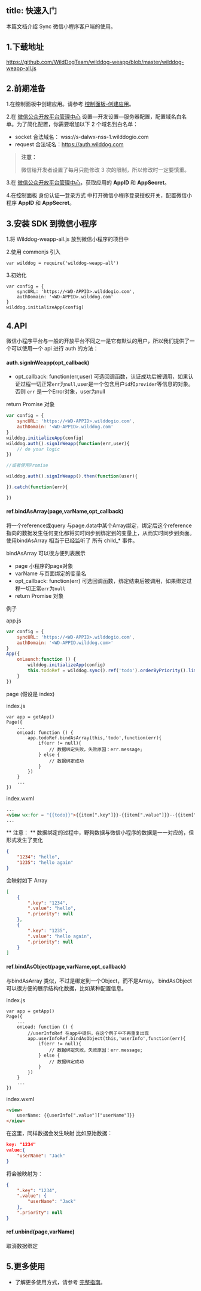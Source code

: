 
title: 快速入门
---

本篇文档介绍  Sync 微信小程序客户端的使用。


## 1.下载地址
https://github.com/WildDogTeam/wilddog-weapp/blob/master/wilddog-weapp-all.js


## 2.前期准备

1.在控制面板中创建应用。请参考 [控制面板-创建应用](/console/creat.html#创建一个野狗应用)。

2.在 [微信公众开放平台管理中心](http://mp.weixin.qq.com/)   设置—开发设置—服务器配置，配置域名白名单。为了简化配置，你需要增加以下 2 个域名到白名单：

- socket 合法域名： wss://s-dalwx-nss-1.wilddogio.com
- request 合法域名：https://auth.wilddog.com


<blockquote class="warning">
  <p><strong>注意：</strong></p>
  微信给开发者设置了每月只能修改 3 次的限制，所以修改时一定要慎重。
</blockquote>


3.在 [微信公众开放平台管理中心](http://mp.weixin.qq.com/)，获取应用的 **AppID** 和 **AppSecret**。

4.在控制面板 身份认证—登录方式 中打开微信小程序登录授权开关，配置微信小程序 **AppID** 和 **AppSecret**。



## 3.安装 SDK 到微信小程序

1.将 Wilddog-weapp-all.js 放到微信小程序的项目中

2.使用 commonjs 引入

```
var wilddog = require('wilddog-weapp-all')
```

3.初始化


```
var config = {
    syncURL: 'https://<WD-APPID>.wilddogio.com',
    authDomain: '<WD-APPID>.wilddog.com'
}
wilddog.initializeApp(config)
```

## 4.API

微信小程序平台与一般的开放平台不同之一是它有默认的用户，所以我们提供了一个可以使用一个 api 进行 auth 的方法：

#### auth.signInWeapp(opt_callback)

* opt_callback: function(err,user) 可选回调函数，认证成功后被调用，如果认证过程一切正常`err`为`null`,user是一个包含用户`id`和`provider`等信息的对象。否则 `err` 是一个Error对象，user为null

return Promise 对象

```js
var config = {
    syncURL: 'https://<WD-APPID>.wilddogio.com',
    authDomain: '<WD-APPID>.wilddog.com'
}
wilddog.initializeApp(config)
wilddog.auth().signInWeapp(function(err,user){
    // do your logic
})

//或者使用Promise

wilddog.auth().signInWeapp().then(function(user){

}).catch(function(err){

})

```

#### ref.bindAsArray(page,varName,opt_callback)

将一个reference或query 与page.data中某个Array绑定，绑定后这个reference指向的数据发生任何变化都将实时同步到绑定到的变量上，从而实时同步到页面。使用bindAsArray 相当于已经监听了 所有 child_* 事件。

bindAsArray 可以很方便列表展示

* page 小程序的page对象
* varName 与页面绑定的变量名
* opt_callback: function(err) 可选回调函数，绑定结束后被调用，如果绑定过程一切正常`err`为`null`
* return Promise 对象

例子

app.js

```js
var config = {
    syncURL: 'https://<WD-APPID>.wilddogio.com',
    authDomain: '<WD-APPID.wilddog.com>'
}
App({
    onLaunch:function () {
        wilddog.initializeApp(config)
        this.todoRef = wilddog.sync().ref('todo').orderByPriority().limitToFirst(20)
    }
})
```

page (假设是 index)

index.js
```
var app = getApp()
Page({
    ...
    onLoad: function () {
        app.todoRef.bindAsArray(this,'todo',function(err){
            if(err != null){
                // 数据绑定失败，失败原因：err.message;
            } else {
                // 数据绑定成功
            }
        })
    }
    ...
})
```

index.wxml

```html
...
<view wx:for = "{{todo}}">{{item[".key"]}}-{{item[".value"]}}--{{item[".priority"]}}</view>
...
```

** 注意： **
数据绑定的过程中，野狗数据与微信小程序的数据是一一对应的，但形式发生了变化

```json
{
    "1234": "hello",
    "1235": "hello again"
}
```
会映射如下 Array

```json
[
    {
        ".key": "1234",
        ".value": "hello",
        ".priority": null
    },
    {
        ".key": "1235",
        ".value": "hello again",
        ".priority": null
    }
]
```

#### ref.bindAsObject(page,varName,opt_callback)

与bindAsArray 类似，不过是绑定到一个Object，而不是Array。
bindAsObject 可以很方便的展示结构化数据，比如某种配置信息。

index.js
```
var app = getApp()
Page({
    ...
    onLoad: function () {
        //userInfoRef 在app中提供，在这个例子中不再重复出现
        app.userInfoRef.bindAsObject(this,'userInfo',function(err){
            if(err != null){
                // 数据绑定失败，失败原因：err.message;
            } else {
                // 数据绑定成功
            }
        })
    }
    ...
})
```

index.wxml

```html
<view>
    userName: {{userInfo[".value"]["userName"]}}
</view>

```

在这里，同样数据会发生映射
比如原始数据：

```json
key: "1234"
value:{
    "userName": "Jack"
}

```
将会被映射为：

```json
{
    ".key": "1234",
    ".value": {
        "userName": "Jack"
    },
    ".priority": null
}

```

#### ref.unbind(page,varName)

取消数据绑定

## 5.更多使用
- 了解更多使用方式，请参考 [完整指南](/微信小程序/guide/save-data.html)。


　
